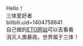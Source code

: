 <!---
ETOemperor/ETOemperor is a ✨ special ✨ repository because its `README.md` (this file) appears on your GitHub profile.
You can click the Preview link to take a look at your changes.
--->
Hello！<br>
三体爱好者<br>
bilibili.uid=1404758641<br>
自己做的[ETO网站](https://etoemperor.github.io/)可以去看看<br>
消灭人类暴政，世界属于三体！<br>

